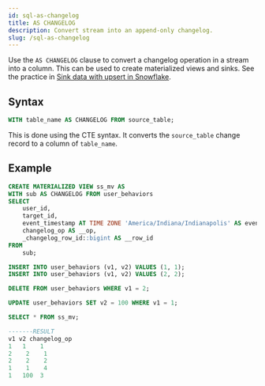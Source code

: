```yaml
---
id: sql-as-changelog
title: AS CHANGELOG
description: Convert stream into an append-only changelog. 
slug: /sql-as-changelog
---
```

<head>
  <link rel="canonical" href="https://docs.risingwave.com/docs/current/sql-as-changelog/" />
</head>

Use the `AS CHANGELOG` clause to convert a changelog operation in a stream into a column. This can be used to create materialized views and sinks. See the practice in [Sink data with upsert in Snowflake](/guides/sink-to-snowflake.md#sink-data-with-upsert).

## Syntax

```sql
WITH table_name AS CHANGELOG FROM source_table;
```

This is done using the CTE syntax. It converts the `source_table` change record to a column of `table_name`.

## Example

```sql title="Create MV"
CREATE MATERIALIZED VIEW ss_mv AS
WITH sub AS CHANGELOG FROM user_behaviors
SELECT
    user_id,
    target_id,
    event_timestamp AT TIME ZONE 'America/Indiana/Indianapolis' AS event_timestamp,
    changelog_op AS __op,
    _changelog_row_id::bigint AS __row_id
FROM
    sub;
```

```sql title="Changelog operation"
INSERT INTO user_behaviors (v1, v2) VALUES (1, 1);
INSERT INTO user_behaviors (v1, v2) VALUES (2, 2);

DELETE FROM user_behaviors WHERE v1 = 2;

UPDATE user_behaviors SET v2 = 100 WHERE v1 = 1;
```

```sql title="Query MV"
SELECT * FROM ss_mv;

-------RESULT
v1 v2 changelog_op
1   1    1
2    2    1
2    2    2
1    1    4
1   100  3
```
